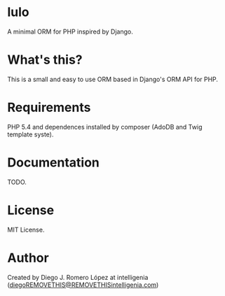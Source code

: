 # lulo
A minimal ORM for PHP inspired by Django.

# What's this?
This is a small and easy to use ORM based in Django's ORM API for PHP.

# Requirements
PHP 5.4 and dependences installed by composer (AdoDB and Twig template syste).

# Documentation
TODO.

# License
MIT License.

# Author
Created by Diego J. Romero López at intelligenia
(diegoREMOVETHIS@REMOVETHISintelligenia.com)
